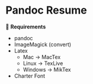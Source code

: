 # Pandoc Resume

🧰 **Requirements**

- pandoc
- ImageMagick (convert)
- Latex
  - Mac -> MacTex
  - Linux -> TexLive
  - Windows -> MikTex
- Charter Font
